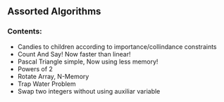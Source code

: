 ## Assorted Algorithms

### Contents:
- Candies to children according to importance/collindance constraints
- Count And Say! Now faster than linear!
- Pascal Triangle simple, Now using less memory!
- Powers of 2
- Rotate Array, N-Memory
- Trap Water Problem
- Swap two integers without using auxiliar variable
